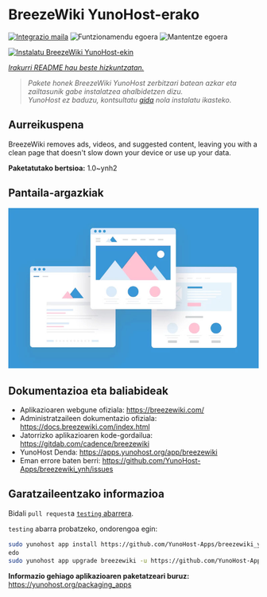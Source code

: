 <!--
Ohart ongi: README hau automatikoki sortu da <https://github.com/YunoHost/apps/tree/master/tools/readme_generator>ri esker
EZ editatu eskuz.
-->

# BreezeWiki YunoHost-erako

[![Integrazio maila](https://dash.yunohost.org/integration/breezewiki.svg)](https://ci-apps.yunohost.org/ci/apps/breezewiki/) ![Funtzionamendu egoera](https://ci-apps.yunohost.org/ci/badges/breezewiki.status.svg) ![Mantentze egoera](https://ci-apps.yunohost.org/ci/badges/breezewiki.maintain.svg)

[![Instalatu BreezeWiki YunoHost-ekin](https://install-app.yunohost.org/install-with-yunohost.svg)](https://install-app.yunohost.org/?app=breezewiki)

*[Irakurri README hau beste hizkuntzatan.](./ALL_README.md)*

> *Pakete honek BreezeWiki YunoHost zerbitzari batean azkar eta zailtasunik gabe instalatzea ahalbidetzen dizu.*  
> *YunoHost ez baduzu, kontsultatu [gida](https://yunohost.org/install) nola instalatu ikasteko.*

## Aurreikuspena

BreezeWiki removes ads, videos, and suggested content, leaving you with a clean page that doesn't slow down your device or use up your data.

**Paketatutako bertsioa:** 1.0~ynh2

## Pantaila-argazkiak

![BreezeWiki(r)en pantaila-argazkia](./doc/screenshots/example.jpg)

## Dokumentazioa eta baliabideak

- Aplikazioaren webgune ofiziala: <https://breezewiki.com/>
- Administratzaileen dokumentazio ofiziala: <https://docs.breezewiki.com/index.html>
- Jatorrizko aplikazioaren kode-gordailua: <https://gitdab.com/cadence/breezewiki>
- YunoHost Denda: <https://apps.yunohost.org/app/breezewiki>
- Eman errore baten berri: <https://github.com/YunoHost-Apps/breezewiki_ynh/issues>

## Garatzaileentzako informazioa

Bidali `pull request`a [`testing` abarrera](https://github.com/YunoHost-Apps/breezewiki_ynh/tree/testing).

`testing` abarra probatzeko, ondorengoa egin:

```bash
sudo yunohost app install https://github.com/YunoHost-Apps/breezewiki_ynh/tree/testing --debug
edo
sudo yunohost app upgrade breezewiki -u https://github.com/YunoHost-Apps/breezewiki_ynh/tree/testing --debug
```

**Informazio gehiago aplikazioaren paketatzeari buruz:** <https://yunohost.org/packaging_apps>
